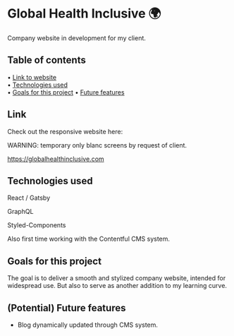 # Global Health Inclusive 🌍

Company website in development for my client.

## Table of contents

• [Link to website](#Link)\
• [Technologies used](#Technologies-used)\
• [Goals for this project](#Goals-for-this-project)
• [Future features](#Future-features)

## Link

Check out the responsive website here:

WARNING: temporary only blanc screens by request of client.

https://globalhealthinclusive.com

## Technologies used

React / Gatsby

GraphQL

Styled-Components

Also first time working with the Contentful CMS system.

## Goals for this project

The goal is to deliver a smooth and stylized company website, intended for widespread use.
But also to serve as another addition to my learning curve.

## (Potential) Future features

- Blog dynamically updated through CMS system.
